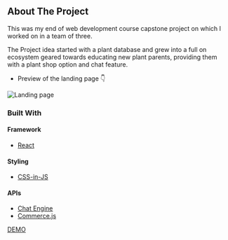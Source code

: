 <br /> <br /> 
## About The Project

This was my end of web development course capstone project on which I worked on in a team of three. 

The Project idea started with a plant database and grew into a full on ecosystem geared towards educating new plant parents, providing them with a plant shop option and chat feature. 
<br /> 

* Preview of the landing page 👇

![Landing page](https://res.cloudinary.com/di32yybrd/image/upload/v1632903677/plantpedia/plant_iaazho.png)

### Built With

#### Framework
* [React](https://reactjs.org/)

#### Styling
* [CSS-in-JS](https://styled-components.com/)

#### APIs
* [Chat Engine](https://chatengine.io/)
* [Commerce.js](https://commercejs.com/)

[DEMO](https://plantpedia-2-0.vercel.app/)